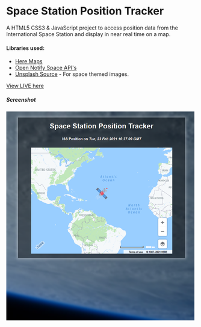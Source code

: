 # Space Station Position Tracker

A HTML5 CSS3 & JavaScript project to access position data from the International Space Station and display in near real time on a map.

#### Libraries used:

- [Here Maps](https://developer.here.com/)
- [Open Notify Space API's](http://open-notify.org/)
- [Unsplash Source](https://source.unsplash.com/) - For space themed images.

[View LIVE here](https://spacestation-tracker.netlify.app/)

##### Screenshot

<img src="./images/screenshot.png" width="500px">

